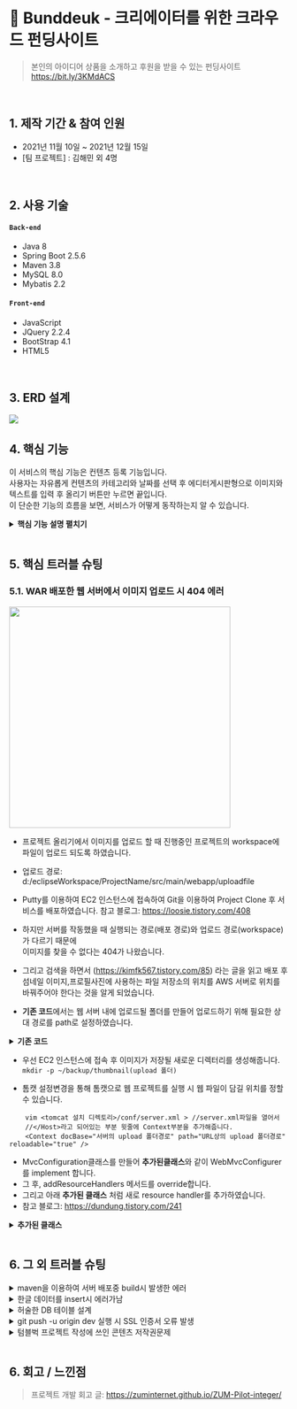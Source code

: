 


# :pushpin: Bunddeuk - 크리에이터를 위한 크라우드 펀딩사이트
>본인의 아이디어 상품을 소개하고 후원을 받을 수 있는 펀딩사이트
>https://bit.ly/3KMdACS

</br>

## 1. 제작 기간 & 참여 인원
- 2021년 11월 10일 ~ 2021년 12월 15일
- [팀 프로젝트] : 김해민 외 4명

</br>

## 2. 사용 기술
#### `Back-end`
  - Java 8
  - Spring Boot 2.5.6
  - Maven 3.8
  - MySQL 8.0
  - Mybatis 2.2
#### `Front-end`
  - JavaScript
  - JQuery 2.2.4
  - BootStrap 4.1
  - HTML5

</br>

## 3. ERD 설계
![](https://user-images.githubusercontent.com/91078445/150670857-0df284d4-0f9b-4586-a072-43aaddbedeca.png)


## 4. 핵심 기능
이 서비스의 핵심 기능은 컨텐츠 등록 기능입니다.  
사용자는 자유롭게 컨텐츠의 카테고리와 날짜를 선택 후 에디터게시판형으로 이미지와 텍스트를 입력 후 올리기 버튼만 누르면 끝입니다.  
이 단순한 기능의 흐름을 보면, 서비스가 어떻게 동작하는지 알 수 있습니다.  

<details>
<summary><b>핵심 기능 설명 펼치기</b></summary>
<div markdown="1">

### 4.1. 전체 흐름
![](https://zuminternet.github.io/images/portal/post/2019-04-22-ZUM-Pilot-integer/flow1.png)

### 4.2. 사용자 요청
![](https://zuminternet.github.io/images/portal/post/2019-04-22-ZUM-Pilot-integer/flow_vue.png)

- **URL 정규식 체크** :pushpin: [코드 확인](https://github.com/Integerous/goQuality/blob/b587bbff4dce02e3bec4f4787151a9b6fa326319/frontend/src/components/PostInput.vue#L67)
  - Vue.js로 렌더링된 화면단에서, 사용자가 등록을 시도한 URL의 모양새를 정규식으로 확인합니다.
  - URL의 모양새가 아닌 경우, 에러 메세지를 띄웁니다.

- **Axios 비동기 요청** :pushpin: [코드 확인]()
  - URL의 모양새인 경우, 컨텐츠를 등록하는 POST 요청을 비동기로 날립니다.

### 4.3. Controller

![](https://zuminternet.github.io/images/portal/post/2019-04-22-ZUM-Pilot-integer/flow_controller.png)

- **요청 처리** :pushpin: [코드 확인](https://github.com/Integerous/goQuality/blob/b2c5e60761b6308f14eebe98ccdb1949de6c4b99/src/main/java/goQuality/integerous/controller/PostRestController.java#L55)
  - Controller에서는 요청을 화면단에서 넘어온 요청을 받고, Service 계층에 로직 처리를 위임합니다.

- **결과 응답** :pushpin: [코드 확인]()
  - Service 계층에서 넘어온 로직 처리 결과(메세지)를 화면단에 응답해줍니다.

### 4.4. Service

![](https://zuminternet.github.io/images/portal/post/2019-04-22-ZUM-Pilot-integer/flow_service1.png)

- **Http 프로토콜 추가 및 trim()** :pushpin: [코드 확인]()
  - 사용자가 URL 입력 시 Http 프로토콜을 생략하거나 공백을 넣은 경우,  
  올바른 URL이 될 수 있도록 Http 프로토콜을 추가해주고, 공백을 제거해줍니다.

- **URL 접속 확인** :pushpin: [코드 확인]()
  - 화면단에서 모양새만 확인한 URL이 실제 리소스로 연결되는지 HttpUrlConnection으로 테스트합니다.
  - 이 때, 빠른 응답을 위해 Request Method를 GET이 아닌 HEAD를 사용했습니다.
  - (HEAD 메소드는 GET 메소드의 응답 결과의 Body는 가져오지 않고, Header만 확인하기 때문에 GET 메소드에 비해 응답속도가 빠릅니다.)

  ![](https://zuminternet.github.io/images/portal/post/2019-04-22-ZUM-Pilot-integer/flow_service2.png)

- **Jsoup 이미지, 제목 파싱** :pushpin: [코드 확인]()
  - URL 접속 확인결과 유효하면 Jsoup을 사용해서 입력된 URL의 이미지와 제목을 파싱합니다.
  - 이미지는 Open Graphic Tag를 우선적으로 파싱하고, 없을 경우 첫 번째 이미지와 제목을 파싱합니다.
  - 컨텐츠에 이미지가 없을 경우, 미리 설정해둔 기본 이미지를 사용하고, 제목이 없을 경우 생략합니다.


### 4.5. Repository

![](https://zuminternet.github.io/images/portal/post/2019-04-22-ZUM-Pilot-integer/flow_repo.png)

- **컨텐츠 저장** :pushpin: [코드 확인]()
  - URL 유효성 체크와 이미지, 제목 파싱이 끝난 컨텐츠는 DB에 저장합니다.
  - 저장된 컨텐츠는 다시 Repository - Service - Controller를 거쳐 화면단에 송출됩니다.

</div>
</details>

</br>

## 5. 핵심 트러블 슈팅
### 5.1. WAR 배포한 웹 서버에서 이미지 업로드 시 404 에러
<img src=https://user-images.githubusercontent.com/91078445/151153439-4dcc5eaf-3d00-4912-a158-69de1adf3849.png width="400"><br>

- 프로젝트 올리기에서 이미지를 업로드 할 때 진행중인 프로젝트의 workspace에 파일이 업로드 되도록 하였습니다.
- 업로드 경로: d:/eclipseWorkspace/ProjectName/src/main/webapp/uploadfile
- Putty를 이용하여 EC2 인스턴스에 접속하여  Git을 이용하여 Project Clone 후 서비스를 배포하였습니다.
참고 블로그: https://loosie.tistory.com/408

- 하지만 서버를 작동했을 때 실행되는 경로(배포 경로)와 업로드 경로(workspace)가 다르기 때문에  
이미지를 찾을 수 없다는 404가 나왔습니다.
-  그리고 검색을 하면서 (https://kimfk567.tistory.com/85) 라는 글을 읽고 배포 후 섬네일 이미지,프로필사진에 사용하는 파일 저장소의 위치를 AWS 서버로 위치를 바꿔주어야 한다는 것을 알게 되었습니다.

-  **기존 코드**에서는 웹 서버 내에 업로드될 폴더를 만들어 업로드하기 위해 필요한 상대 경로를 path로 설정하였습니다.

<details>
<summary><b>기존 코드</b></summary>
<div markdown="1">

```java
/**
 * ProjectController.java
 */
	@PostMapping("/project/defaultUpdate")
	public String defaultUpdate(@ModelAttribute ProjectDTO dto,HttpServletRequest request) {

		//썸네일 이미지 등록 시
		
		//웹 서버 내에 업로드될 폴더를 만들어 업로드하기 위해 필요한 상대경로
		String path = request.getSession().getServletContext().getRealPath("/thumbnail_image");
		//getServletContext() : 웹 어플리케이션이 설치되어 있는 경로를 리턴해줌
		//getRealPath() : ServletContext의 getRealPath는 웹어플리케이션이 실행된 곳. 즉 설치된 곳의 경로를 찾음
		
		//저장시 저장된 날짜와 시간,분,초를 파일명뒤에 확인용으로 넣기 위해
		SimpleDateFormat sdf = new SimpleDateFormat("yyyyMMddHHmmss");
		
		if (dto.getUpload().getOriginalFilename().equals("")) {//만약 이미지를 아무것도 업로드 하지 않은 상태면
			dto.setThumbnail(null);
		} else {//이미지가 업로드 된 상태라면
			String uploadfile = service.getData(Integer.toString(dto.getIdx())).getThumbnail();
			//file객체 생성
			File file1 = new File(path + "/" + uploadfile);
			file1.delete();//기존 이미지는 삭제하기
			
			//저장될 이미지명
			String thumbnail = sdf.format(new Date()) + "_" + dto.getUpload().getOriginalFilename();
			dto.setThumbnail(thumbnail);

			//업로드
			try {
				dto.getUpload().transferTo(new File(path + "/" + thumbnail));
			} catch (IllegalStateException | IOException e) {
				e.printStackTrace();
			}
		}
		service.defaultUpdate(dto);
		return "redirect:editor?idx=" + dto.getIdx();
	}
```

</div>
</details>

- 우선 EC2 인스턴스에 접속 후 이미지가 저장될 새로운 디렉터리를 생성해줍니다.
`mkdir -p ~/backup/thumbnail(upload 폴더)`

- 톰캣 설정변경을 통해 톰캣으로 웹 프로젝트를 실행 시 웹 파일이 담길 위치를 정할 수 있습니다.
```
	vim <tomcat 설치 디렉토리>/conf/server.xml > //server.xml파일을 열어서
	//</Host>라고 되어있는 부분 윗줄에 Context부분을 추가해줍니다.
	<Context docBase="서버의 upload 폴더경로" path="URL상의 upload 폴더경로" reloadable="true" />
```

-  MvcConfiguration클래스를 만들어 **추가된클래스**와 같이 WebMvcConfigurer를 implement 합니다. 
- 그 후, addResourceHandlers 메서드를 override합니다.
- 그리고 아래 **추가된 클래스** 처럼 새로 resource handler를 추가하였습니다.
- 참고 블로그: https://dundung.tistory.com/241

<details>
<summary><b>추가된 클래스</b></summary>
<div markdown="1">

~~~java
/**
 * WebMvcConfigurer.java
 */
public class MvcConfiguration implements WebMvcConfigurer{
//	@Value("${file.upload.image}")
//	String path;

   @Override
   public void addResourceHandlers(ResourceHandlerRegistry registry) {
        registry
        .addResourceHandler("/thumbnail_image/**")//'/thumbnail_image/**'로 호출하는 자원은 '*/
        .addResourceLocations("file:/home/ec2-user/backup/thumbnail_image");/*'file:/home/ec2-user/backup/thumbnail_image' 폴더 아래에서 찾는다.*/
        registry
        .addResourceHandler("/profile_image/**")/*'/profile_image/**'로 호출하는 자원은 '*/
        .addResourceLocations("file:/home/ec2-user/backup/profile_image");/*'file:/home/ec2-user/backup/profile_image' 폴더 아래에서 찾는다.*/
   }
}
~~~

</div>
</details>

</br>

## 6. 그 외 트러블 슈팅
<details>
<summary>maven을 이용하여 서버 배포중 build시 발생한 에러</summary>
<div markdown="1">

- 에러메세지
	- No goals have been specified for this build. You must specify a valid lifecycle phase or a goal in the format <plugin-prefix>:<goal> or <plugin-group-id>:<plugin-artifact-id>[:<plugin-version>]:<goal>. Available lifecycle phases are: validate, initialize, generate-sources, process-sources, generate-resources, process-resources, compile, process-classes, generate-test-sources, process-test-sources, generate-test-resources, process-test-resources, test-compile, process-test-classes, test, prepare-package, package, pre-integration-test, integration-test, post-integration-test, verify, install, deploy, pre-clean, clean, post-clean, pre-site, site, post-site, site-deploy. -> [Help 1]
- 번역기를 돌려보니 빌드에는 목표가 지정되어 있지 않아서 에러가 생기는 걸 알 수 있음.
- <build>안에 <defaultGoal>install</defaultGoal>를 추가함
`$<defaultGoal>: 아무것도 지정하지 않은 goal의 실행시 실행되는 목표(install, clean, package, build등)`

</div>
</details>

<details>
<summary>한글 데이터를 insert시 에러가남</summary>
<div markdown="1">
  
  - 테이블 생성 시 DEFAULT CHARSET=utf8;를 추가하여 해결
  
</div>
</details>
<details>
<summary> 허술한 DB 테이블 설계 </summary>
<div markdown="1">
  <img src=https://user-images.githubusercontent.com/91078445/151304333-75092ddf-0db2-4db9-b793-2d042f366727.JPG width="500">  <img src=https://user-images.githubusercontent.com/91078445/151304337-6f405cc4-2891-4e7a-a909-bda911c85f42.JPG width="500"><br>

- 팀원 모두가 서로 연관성이 있음에도 불구하고 팀원들과의 상의 없이 각자 자기의 테이블 생성
- 결국 제약조건이 걸려있지 않아 연관된 데이터가 삭제되지 않거나, 기본키와 외래키의 컬럼명을 서로 맞춰보지 못해 기본키를 찾지 못하는 등 불상사가 생기기도 하였음.
- 무한 수정 후 결국 모든 DB 테이블을 삭제 후 재설계
- 프로젝트 시작 전 꼼꼼한 DB 설계의 필요성을 크게 느낌
  
</div>
</details>
    
<details>
<summary> git push -u origin dev 실행 시 SSL 인증서 오류 발생</summary>
<div markdown="1">

  - git push -u origin dev 실행 시
 SSL certificate problem: self signed certificate in certificate chain 발생
 - git config --global http.sslVerify false(SSL 인증서가 필요없기에 git 설정에서 SSL 인증서를 필요로 하는 옵션을 종료시킨다.)
로 해결

※여기서 궁금증! SSL이란 무엇일까? 
- SSL(Secure Socket Layer)은 웹서버(서버)와 브라우저(클라이언트) 사이의 보안을 위해 만들었다.(보안인증서라고 하자)
- 정리:간단하게 말하면 들어오고 나가는 데이터들을 암호화하는 보안 기능을 갖고 있는 ‘보안 인증서’
</div>
</details>    

<details>
<summary> 텀블벅 프로젝트 작성에 쓰인 콘텐츠 저작권문제</summary>
<div markdown="1">
  <img src=https://user-images.githubusercontent.com/91078445/151306995-38951f88-84ca-4c3f-827b-0b07c5f5226b.JPG width="300">
    <img src=https://user-images.githubusercontent.com/91078445/151306997-60082523-27fa-4696-a593-813aaf93cbe3.JPG width="300"><br>

  - 텀블벅 사이트에서 창작자님들에게 허락을 구함 
</div>
</details>  
</br>

## 6. 회고 / 느낀점
>프로젝트 개발 회고 글: https://zuminternet.github.io/ZUM-Pilot-integer/
